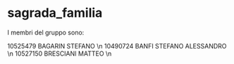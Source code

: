 # sagrada_familia
I membri del gruppo sono:

10525479 BAGARIN STEFANO \n 
10490724 BANFI STEFANO ALESSANDRO \n
10527150 BRESCIANI MATTEO \n
